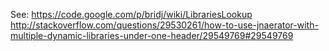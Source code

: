 See:
	https://code.google.com/p/bridj/wiki/LibrariesLookup
	http://stackoverflow.com/questions/29530261/how-to-use-jnaerator-with-multiple-dynamic-libraries-under-one-header/29549769#29549769
	
	